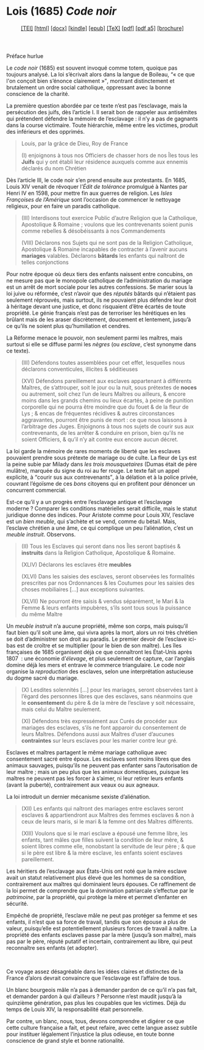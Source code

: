# Lois (1685)  <em>Code noir</em> 

<header> <a target="_blank" title="Source XML/TEI" class="mime48 tei" href="https://hurlus.github.io/tei/loi1685_code-noir.xml">[TEI]</a>  <a target="_blank" title="HTML une page" class="mime48 html" href="https://hurlus.github.io/loi1685_code-noir/loi1685_code-noir.html">[html]</a>  <a target="_blank" title="Bureautique (LibreOffice, MS.Word)" class="mime48 docx" href="https://hurlus.github.io/loi1685_code-noir/loi1685_code-noir.docx">[docx]</a>  <a target="_blank" title="Amazon.kindle" class="mime48 mobi" href="https://hurlus.github.io/loi1685_code-noir/loi1685_code-noir.mobi">[kindle]</a>  <a target="_blank" title="EPUB, pour liseuses et téléphones" class="mime48 epub" href="https://hurlus.github.io/loi1685_code-noir/loi1685_code-noir.epub">[epub]</a>  <a target="_blank" title="LaTeX" class="mime48 tex" href="https://hurlus.github.io/loi1685_code-noir/loi1685_code-noir.tex">[TeX]</a>  <a target="_blank" title="PDF à imprimer, A4 2 colonnes" class="mime48 pdf" href="https://hurlus.github.io/loi1685_code-noir/loi1685_code-noir.pdf">[pdf]</a>  <a target="_blank" title="PDF à lire, A5 une colonne" class="mime48 a5" href="https://hurlus.github.io/loi1685_code-noir/loi1685_code-noir_a5.pdf">[pdf a5]</a>  <a target="_blank" title="Brochure à agrafer, pdf imposé pour imprimante recto/verso" class="mime48 brochure" href="https://hurlus.github.io/loi1685_code-noir/loi1685_code-noir_brochure.pdf">[brochure]</a> </header>



<article xmlns="http://www.w3.org/1999/xhtml">
  <p class="label">Préface hurlue</p>
  <p class="p noindent"> Le <cite class="title">code noir</cite> (1685) est souvent invoqué comme totem, quoique pas toujours analysé. La loi s’écrivait alors dans la langue de Boileau, <q class="quote">« ce que l'on conçoit bien s’énonce clairement »</q>, montrant distinctement et brutalement un ordre social catholique, oppressant avec la bonne conscience de la charité.</p>
  <p class="p">La première question abordée par ce texte n’est pas l’esclavage, mais la persécution des juifs, dès l’article I. Il serait bon de rappeler aux antisémites qui prétendent défendre la mémoire de l’esclavage : il n’y a pas de gagnants dans la course victimaire. Toute hiérarchie, même entre les victimes, produit des inférieurs et des opprimés.</p>
  <blockquote class="quote">
    <p class="p noindent">Louis, par la grâce de Dieu, Roy de France</p>
    <p class="p">(I) enjoignons à tous nos Officiers de chasser hors de nos Îles tous les <b class="bold">Juifs</b> qui y ont établi leur résidence auxquels comme aux ennemis déclarés du nom Chrétien</p>
  </blockquote>
  <p class="p noindent">Dès l’article III, le code noir s’en prend ensuite aux protestants. En 1685, Louis XIV venait de révoquer l’<em>Édit de tolérance</em> promulgué à Nantes par Henri IV en 1598, pour mettre fin aux guerres de religion. Les <em>Isles Françoises de l’Amérique</em> sont l’occasion de commencer le nettoyage religieux, pour en faire un paradis catholique.</p>
  <blockquote class="quote">
    <p class="p noindent">(III) Interdisons tout exercice Public d’autre Religion que la Catholique, Apostolique &amp; Romaine ; voulons que les contrevenants soient punis comme rebelles &amp; désobéissants à nos Commandements</p>
    <p class="p">(VIII) Déclarons nos Sujets qui ne sont pas de la Religion Catholique, Apostolique &amp; Romaine incapables de contracter à l’avenir aucuns <b class="bold">mariages</b> valables. Déclarons <b class="bold">bâtards</b> les enfants qui naîtront de telles conjonctions</p>
  </blockquote>
  <p class="p noindent">Pour notre époque où deux tiers des enfants naissent entre concubins, on ne mesure pas que le monopole catholique de l’administration du mariage est un arrêt de mort sociale pour les autres confessions. Se marier sous la loi juive ou réformée, c’est n’avoir que des <em>réputés</em> bâtards qui n’étaient pas seulement réprouvés, mais surtout, ils ne pouvaient plus défendre leur droit à héritage devant une justice, et donc risquaient d’être écartés de toute propriété. Le génie français n’est pas de terroriser les hérétiques en les brûlant mais de les araser discrètement, doucement et lentement, jusqu’à ce qu’ils ne soient plus qu’humiliation et cendres.</p>
  <p class="p">La Réforme menace le pouvoir, non seulement parmi les maîtres, mais surtout si elle se diffuse parmi les <em>nègres</em> (ou <em>esclave</em>, c’est synonyme dans ce texte).</p>
  <blockquote class="quote">
    <p class="p noindent">(III) Défendons toutes assemblées pour cet effet, lesquelles nous déclarons conventicules, illicites &amp; séditieuses</p>
    <p class="p">(XVI) Défendons pareillement aux esclaves appartenant à différents Maîtres, de s’attrouper, soit le jour ou la nuit, sous prétextes de <b class="bold">noces</b> ou autrement, soit chez l’un de leurs Maîtres ou ailleurs, &amp; encore moins dans les grands chemins ou lieux écartés, à peine de punition corporelle qui ne pourra être moindre que du fouet &amp; de la fleur de Lys ; &amp; encas de fréquentes récidives &amp; autres circonstances aggravantes, pourront être punis de mort : ce que nous laissons à l’arbitrage des Juges. Enjoignons à tous nos sujets de courir sus aux contrevenants, de les arrêter &amp; conduire en prison, bien qu’ils ne soient Officiers, &amp; qu’il n’y ait contre eux encore aucun décret.</p>
  </blockquote>
  <p class="p noindent">La loi garde la mémoire de rares moments de liberté que les esclaves pouvaient prendre sous prétexte de mariage ou de culte. La fleur de Lys est la peine subie par Milady dans <cite class="title">les trois mousquetaires</cite> (Dumas était de père mulâtre), marquée du signe du roi au fer rouge. Le texte fait un appel explicite, à <q class="quote">courir sus aux contrevenants</q>, à la délation et à la police privée, couvrant l’égoïsme de ces <em>bons</em> citoyens qui en profitent pour dénoncer un concurrent commercial.</p>
  <p class="p">Est-ce qu’il y a un progrès entre l’esclavage antique et l’esclavage moderne ? Comparer les conditions matérielles serait difficile, mais le statut juridique donne des indices. Pour Aristote comme pour Louis XIV, l’esclave est un <em>bien meuble</em>, qui s’achète et se vend, comme du bétail. Mais, l’esclave chrétien a une âme, ce qui complique un peu l’aliénation, c’est un <em>meuble instruit</em>. Observons.</p>
  <blockquote class="quote">
    <p class="p noindent">(II) Tous les Esclaves qui seront dans nos Îles seront baptisés &amp; <b class="bold">instruits</b> dans la Religion Catholique, Apostolique &amp; Romaine.</p>
    <p class="p">(XLIV) Déclarons les esclaves être <b class="bold">meubles</b></p>
    <p class="p">(XLVI) Dans les saisies des esclaves, seront observées les formalités prescrites par nos Ordonnances &amp; les Coutumes pour les saisies des choses mobiliaires […] aux exceptions suivantes.</p>
    <p class="p">(XLVII) Ne pourront être saisis &amp; vendus séparément, le Mari &amp; la Femme &amp; leurs enfants impubères, s’ils sont tous sous la puissance du même Maître</p>
  </blockquote>
  <p class="p noindent">Un <em>meuble instruit</em> n’a aucune propriété, même son corps, mais puisqu’il faut bien qu’il soit une âme, qui vivra après la mort, alors un roi très chrétien se doit d’administrer son droit au paradis. Le premier devoir de l’esclave ici-bas est de croître et se multiplier (pour le bien de son maître). Les îles françaises de 1685 organisent déjà ce que connaîtront les État-Unis après 1807  : une économie d’<em>élevage</em>, et plus seulement de capture, car l’anglais domine déjà les mers et entrave le commerce triangulaire. Le code noir organise la <em>reproduction</em> des esclaves, selon une interprétation astucieuse du dogme sacré du mariage.</p>
  <blockquote class="quote">
    <p class="p noindent">(X) Lesdites solennités […] pour les mariages, seront observées tant à l’égard des personnes libres que des esclaves, sans néanmoins que le <b class="bold">consentement</b> du père &amp; de la mère de l’esclave y soit nécessaire, mais celui du Maître seulement.</p>
    <p class="p">(XI) Défendons très expressément aux Curés de procéder aux mariages des esclaves, s’ils ne font apparoir du consentement de leurs Maîtres. Défendons aussi aux Maîtres d’user d’aucunes <b class="bold">contraintes</b> sur leurs esclaves pour les marier contre leur gré.</p>
  </blockquote>
  <p class="p noindent">Esclaves et maîtres partagent le même mariage catholique avec consentement sacré entre époux. Les esclaves sont moins libres que des animaux sauvages, puisqu’ils ne peuvent pas enfanter sans l’autorisation de leur maître ; mais un peu plus que les animaux domestiques, puisque les maîtres ne peuvent pas les forcer à s’aimer, ni leur retirer leurs enfants (avant la puberté), contrairement aux veaux ou aux agneaux.</p>
  <p class="p">La loi introduit un dernier mécanisme sexiste d’aliénation.</p>
  <blockquote class="quote">
    <p class="p noindent">(XII) Les enfants qui naîtront des mariages entre esclaves seront esclaves &amp; appartiendront aux Maîtres des femmes esclaves &amp; non à ceux de leurs maris, si le mari &amp; la femme ont des Maîtres différents.</p>
    <p class="p">(XIII) Voulons que si le mari esclave a épousé une femme libre, les enfants, tant mâles que filles suivent la condition de leur mère, &amp; soient libres comme elle, nonobstant la servitude de leur père ; &amp; que si le père est libre &amp; la mère esclave, les enfants soient esclaves pareillement.</p>
  </blockquote>
  <p class="p noindent">Les héritiers de l’esclavage aux États-Unis ont noté que la mère esclave avait un statut relativement plus élevé que les hommes de sa condition, contrairement aux maîtres qui dominaient leurs épouses. Ce raffinement de la loi permet de comprendre que la domination patriarcale s’effectue par le <em>patrimoine</em>, par la propriété, qui protège la mère et permet d’enfanter en sécurité.</p>
  <p class="p">Empêché de propriété, l’esclave mâle ne peut pas protéger sa femme et ses enfants, il n’est que sa force de travail, tandis que son épouse a plus de valeur, puisqu’elle est potentiellement plusieurs forces de travail à naître. La propriété des enfants esclaves passe par la mère (jusqu’à son maître), mais pas par le père, réputé putatif et incertain, contrairement au libre, qui peut reconnaître ses enfants (et adopter).</p>
  <br class="space "/>
  <p class="p noindent">Ce voyage assez désagréable dans les idées claires et distinctes de la France d’alors devrait convaincre que l’esclavage est l’affaire de tous.</p>
  <p class="p">Un blanc bourgeois mâle n’a pas à demander pardon de ce qu’il n’a pas fait, et demander pardon à qui d’ailleurs ? Personne n’est maudit jusqu’à la quinzième génération, pas plus les coupables que les victimes. Déjà du temps de Louis XIV, la responsabilité était personnelle.</p>
  <p class="p">Par contre, un blanc, nous, tous, devons comprendre et digérer ce que cette culture française a fait, et peut refaire, avec cette langue assez subtile pour instituer légalement l’injustice la plus odieuse, en toute bonne conscience de grand style et bonne rationalité.</p>
  <br class="space "/>
  <section class="footnotes"/>
</article>
